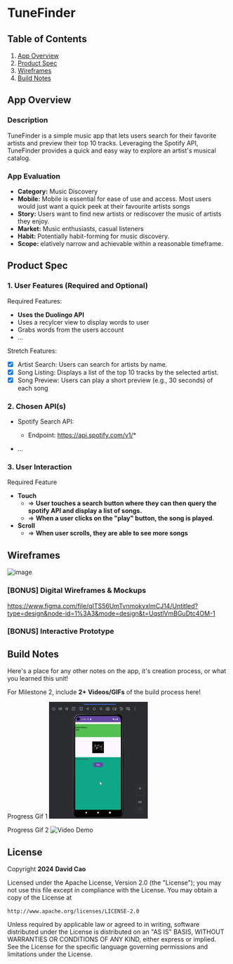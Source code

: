 # **TuneFinder**

## Table of Contents

1. [App Overview](#App-Overview)
1. [Product Spec](#Product-Spec)
1. [Wireframes](#Wireframes)
1. [Build Notes](#Build-Notes)

## App Overview

### Description 

TuneFinder is a simple music app that lets users search for their favorite artists and preview their top 10 tracks. Leveraging the Spotify API, TuneFinder provides a quick and easy way to explore an artist's musical catalog.

### App Evaluation

<!-- Evaluation of your app across the following attributes -->

   - **Category:** Music Discovery
   - **Mobile:** Mobile is essential for ease of use and access. Most users would just want a quick peek at their favourite artists songs
   - **Story:** Users want to find new artists or rediscover the music of artists they enjoy. 
   - **Market:** Music enthusiasts, casual listeners
   - **Habit:** Potentially habit-forming for music discovery.
   - **Scope:** elatively narrow and achievable within a reasonable timeframe.

## Product Spec

### 1. User Features (Required and Optional)

Required Features:

- **Uses the Duolingo API**
- Uses a recylcer view to display words to user
- Grabs words from the users account 
- ...

Stretch Features:

- [x] Artist Search: Users can search for artists by name.
- [x] Song Listing: Displays a list of the top 10 tracks by the selected artist.
- [x] Song Preview: Users can play a short preview (e.g., 30 seconds) of each song

### 2. Chosen API(s)

- Spotify Search API:
   - Endpoint: https://api.spotify.com/v1/*

- ...

### 3. User Interaction

Required Feature

- **Touch**
  - => **User touches a search button where they can then query the spotify API and display a list of songs.**
  - => **When a user clicks on the "play" button, the song is played**.
- **Scroll**
  - => **When user scrolls, they are able to see more songs**

## Wireframes

<!-- Add picture of your hand sketched wireframes in this section -->
![image](https://github.com/Codepath-Team-29/DuoCards/assets/63488152/ad6807a9-8260-44e7-a2e4-cde6de579a27)



### [BONUS] Digital Wireframes & Mockups
https://www.figma.com/file/qITS56UmTvnmokyxlmCJ14/Untitled?type=design&node-id=1%3A3&mode=design&t=UqstlVmBGuDtc4OM-1

### [BONUS] Interactive Prototype

## Build Notes

Here's a place for any other notes on the app, it's creation 
process, or what you learned this unit!  

For Milestone 2, include **2+ Videos/GIFs** of the build process here!

Progress Gif 1
<img src='GIFMaker_me (5).gif' title='Build Progress' width='' alt='Build progress' />

Progress Gif 2
<img src='GIFMaker_me (6).gif' title='Video Demo' width='' alt='Video Demo' />

## License

Copyright **2024** **David Cao**

Licensed under the Apache License, Version 2.0 (the "License");
you may not use this file except in compliance with the License.
You may obtain a copy of the License at

    http://www.apache.org/licenses/LICENSE-2.0

Unless required by applicable law or agreed to in writing, software
distributed under the License is distributed on an "AS IS" BASIS,
WITHOUT WARRANTIES OR CONDITIONS OF ANY KIND, either express or implied.
See the License for the specific language governing permissions and
limitations under the License.
